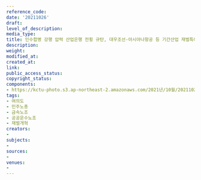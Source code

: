 ```yaml
---
reference_code: 
date: '20211026'
draft: 
level_of_description: 
media_type: 
title: 인수합병 강행 압력 산업은행 전횡 규탄, 대우조선·아시아나항공 등 기간산업 재벌특혜매각 철회 촉구 기자회견
description: 
weight: 
modified_at: 
created_at: 
link: 
public_access_status: 
copyright_status: 
components:
- https://kctu-photo.s3.ap-northeast-2.amazonaws.com/2021년/10월/20211026-인수합병+강행+압력+산업은행+전횡+규탄,+대우조선·아시아나항공+등+기간산업+재벌특혜매각+철회+촉구+기자회견_여의도_민주노총_금속노조_공공운수노조_재벌개혁/_5D40261.jpg
tags:
- 여의도
- 민주노총
- 금속노조
- 공공운수노조
- 재벌개혁
creators:
- 
subjects:
- 
sources:
- 
venues:
- 
---
```

